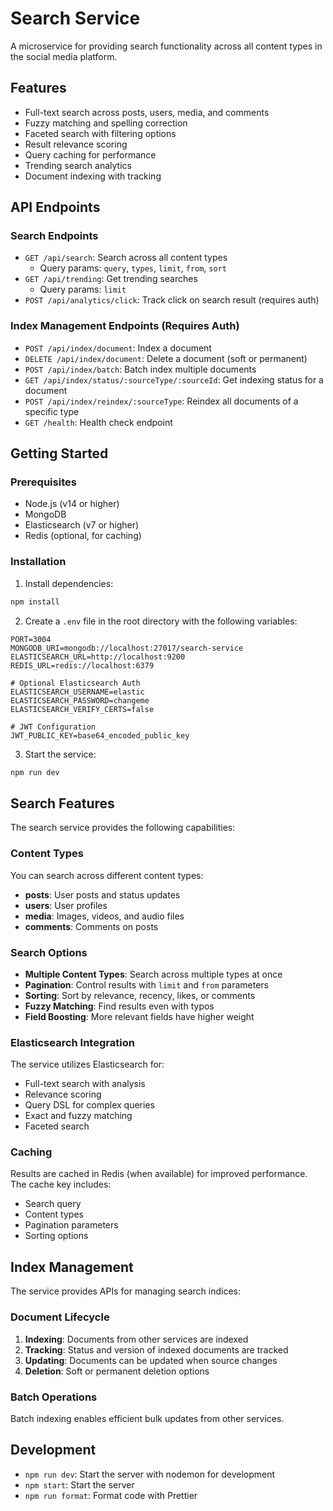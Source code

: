 # Search Service

A microservice for providing search functionality across all content types in the social media platform.

## Features

- Full-text search across posts, users, media, and comments
- Fuzzy matching and spelling correction
- Faceted search with filtering options
- Result relevance scoring
- Query caching for performance
- Trending search analytics
- Document indexing with tracking

## API Endpoints

### Search Endpoints

- `GET /api/search`: Search across all content types
  - Query params: `query`, `types`, `limit`, `from`, `sort`
- `GET /api/trending`: Get trending searches
  - Query params: `limit`
- `POST /api/analytics/click`: Track click on search result (requires auth)

### Index Management Endpoints (Requires Auth)

- `POST /api/index/document`: Index a document 
- `DELETE /api/index/document`: Delete a document (soft or permanent)
- `POST /api/index/batch`: Batch index multiple documents
- `GET /api/index/status/:sourceType/:sourceId`: Get indexing status for a document
- `POST /api/index/reindex/:sourceType`: Reindex all documents of a specific type
- `GET /health`: Health check endpoint

## Getting Started

### Prerequisites

- Node.js (v14 or higher)
- MongoDB
- Elasticsearch (v7 or higher)
- Redis (optional, for caching)

### Installation

1. Install dependencies:
```bash
npm install
```

2. Create a `.env` file in the root directory with the following variables:
```
PORT=3004
MONGODB_URI=mongodb://localhost:27017/search-service
ELASTICSEARCH_URL=http://localhost:9200
REDIS_URL=redis://localhost:6379

# Optional Elasticsearch Auth
ELASTICSEARCH_USERNAME=elastic
ELASTICSEARCH_PASSWORD=changeme
ELASTICSEARCH_VERIFY_CERTS=false

# JWT Configuration
JWT_PUBLIC_KEY=base64_encoded_public_key
```

3. Start the service:
```bash
npm run dev
```

## Search Features

The search service provides the following capabilities:

### Content Types

You can search across different content types:
- **posts**: User posts and status updates
- **users**: User profiles
- **media**: Images, videos, and audio files
- **comments**: Comments on posts

### Search Options

- **Multiple Content Types**: Search across multiple types at once
- **Pagination**: Control results with `limit` and `from` parameters
- **Sorting**: Sort by relevance, recency, likes, or comments
- **Fuzzy Matching**: Find results even with typos
- **Field Boosting**: More relevant fields have higher weight

### Elasticsearch Integration

The service utilizes Elasticsearch for:
- Full-text search with analysis
- Relevance scoring
- Query DSL for complex queries
- Exact and fuzzy matching
- Faceted search

### Caching

Results are cached in Redis (when available) for improved performance. 
The cache key includes:
- Search query
- Content types
- Pagination parameters
- Sorting options

## Index Management

The service provides APIs for managing search indices:

### Document Lifecycle

1. **Indexing**: Documents from other services are indexed
2. **Tracking**: Status and version of indexed documents are tracked
3. **Updating**: Documents can be updated when source changes
4. **Deletion**: Soft or permanent deletion options

### Batch Operations

Batch indexing enables efficient bulk updates from other services.

## Development

- `npm run dev`: Start the server with nodemon for development
- `npm start`: Start the server
- `npm run format`: Format code with Prettier 